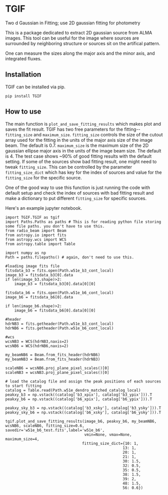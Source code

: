 # TGIF
Two d Gaussian in Fitting; use 2D gaussian fitting for photometry

This is a package dedicated to extract 2D gaussian source from ALMA images. 
This tool can be useful for the image where sources are surrounded by neighboring structure or sources sit on the artifical pattern.

One can measure the sizes along the major axis and the minor axis, and integrated fluxes.

## Installation

TGIF can be installed via pip.

``` pip install TGIF ```

## How to use
The main function is ```plot_and_save_fitting_results``` which makes plot and saves the fit result.
TGIF has two free parameters for the fitting--```fitting_size``` and ```maximum_size```.
```fitting_size``` controls the size of the cutout array used for the fitting in the units of the major axis size of the image beam. The default is 0.7.
```maximum_size``` is the maximum size of the 2D gaussian ellipse major axis in the units of the image beam size. The default is 4.
The test case shows ~90% of good fitting results with the default setting. If some of the sources show bad fitting result, one might need to tweak ```fitting_size```. 
This can be controlled by the parameter ```fitting_size_dict``` which has key for the index of sources and value for the ```fitting_size``` for the specific source.

One of the good way to use this function is just running the code with default setup and check the index of sources with bad fitting result and make a dictionary to put different ```fitting_size``` for specific sources.


Here's an example jupyter notebook.
```
import TGIF.TGIF as tgif 
import Paths.Paths as paths # This is for reading python file storing some file paths. you don't have to use this.
from radio_beam import Beam
from astropy.io import fits
from astropy.wcs import WCS
from astropy.table import Table

import numpy as np
Path = paths.filepaths() # again, don't need to use this.

#loading image fits file
fitsdata_b3 = fits.open(Path.w51e_b3_cont_local)
image_b3 = fitsdata_b3[0].data
if len(image_b3.shape)>2:
    image_b3 = fitsdata_b3[0].data[0][0]
    
fitsdata_b6 = fits.open(Path.w51e_b6_cont_local)
image_b6 = fitsdata_b6[0].data

if len(image_b6.shape)>2:
    image_b6 = fitsdata_b6[0].data[0][0]

#header
hdrNB3 = fits.getheader(Path.w51e_b3_cont_local)  
hdrNB6 = fits.getheader(Path.w51e_b6_cont_local)

#wcs
wcsNB3 = WCS(hdrNB3,naxis=2)
wcsNB6 = WCS(hdrNB6,naxis=2)

my_beamNB6 = Beam.from_fits_header(hdrNB6)
my_beamNB3 = Beam.from_fits_header(hdrNB3)

scaleNB6 = wcsNB6.proj_plane_pixel_scales()[0]
scaleNB3 = wcsNB3.proj_plane_pixel_scales()[0]

# load the catalog file and assign the peak positions of each sources to start fitting
catalog = Table.read(Path.w51e_dendro_matched_catalog_local)
peakxy_b3 = np.vstack((catalog['b3_xpix'], catalog['b3_ypix'])).T
peakxy_b6 = np.vstack((catalog['b6_xpix'], catalog['b6_ypix'])).T

peakxy_sky_b3 = np.vstack((catalog['b3_xsky'], catalog['b3_ysky'])).T
peakxy_sky_b6 = np.vstack((catalog['b6_xsky'], catalog['b6_ysky'])).T

tgif.plot_and_save_fitting_results(image_b6, peakxy_b6, my_beamNB6, wcsNB6, scaleNB6, fitting_size=0.6, savedir='w51e_b6_test.fits',label='w51e_b6',
                                   vmin=None, vmax=None, maximum_size=4,
                                  fitting_size_dict={10: 1,
                                                    13: 1,
                                                    20: 1,
                                                    21: 1,
                                                    30: 1.5,
                                                    32: 0.5,
                                                    35: 0.5,
                                                    38: 1.5,
                                                    39: 2,
                                                    48: 1.5,
                                                    56: 0.6})
```


